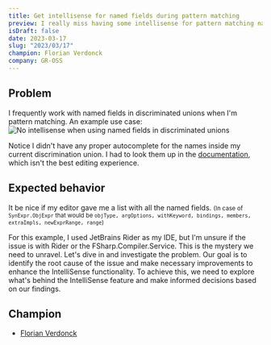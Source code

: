 ```yaml
---
title: Get intellisense for named fields during pattern matching
preview: I really miss having some intellisense for pattern matching named fields in discriminated unions.
isDraft: false
date: 2023-03-17
slug: "2023/03/17"
champion: Florian Verdonck
company: GR-OSS
---
```


## Problem

I frequently work with named fields in discriminated unions when I'm pattern matching.
An example use case:
![No intellisense when using named fields in discriminated unions](/images/sessions/namedPatternIntellisense.gif)

Notice I didn't have any proper autocomplete for the names inside my current discrimination union.
I had to look them up in the [documentation](https://fsharp.github.io/fsharp-compiler-docs/reference/fsharp-compiler-syntax-synexpr.html#ObjExpr), which isn't the best editing experience.

## Expected behavior

It be nice if my editor gave me a list with all the named fields.
<small>
(In case of `SynExpr.ObjExpr` that would be `objType, argOptions, withKeyword, bindings, members, extraImpls, newExprRange, range`)
</small>

For this example, I used JetBrains Rider as my IDE, but I'm unsure if the issue is with Rider or the FSharp.Compiler.Service. This is the mystery we need to unravel. Let's dive in and investigate the problem. Our goal is to identify the root cause of the issue and make necessary improvements to enhance the IntelliSense functionality. To achieve this, we need to explore what's behind the IntelliSense feature and make informed decisions based on our findings.

## Champion
- [Florian Verdonck](https://twitter.com/verdonckflorian)

